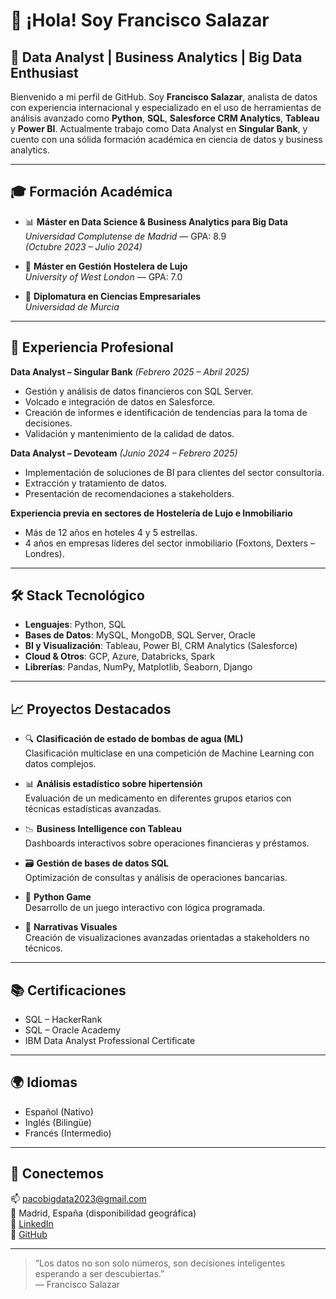 # 👋 ¡Hola! Soy Francisco Salazar

## 🧠 Data Analyst | Business Analytics | Big Data Enthusiast

Bienvenido a mi perfil de GitHub. Soy **Francisco Salazar**, analista de datos con experiencia internacional y especializado en el uso de herramientas de análisis avanzado como **Python**, **SQL**, **Salesforce CRM Analytics**, **Tableau** y **Power BI**. Actualmente trabajo como Data Analyst en **Singular Bank**, y cuento con una sólida formación académica en ciencia de datos y business analytics.

---

## 🎓 Formación Académica

- 📊 **Máster en Data Science & Business Analytics para Big Data**  
  *Universidad Complutense de Madrid* — GPA: 8.9  
  *(Octubre 2023 – Julio 2024)*

- 🏨 **Máster en Gestión Hostelera de Lujo**  
  *University of West London* — GPA: 7.0

- 🧾 **Diplomatura en Ciencias Empresariales**  
  *Universidad de Murcia*

---

## 💼 Experiencia Profesional

**Data Analyst – Singular Bank** *(Febrero 2025 – Abril 2025)*  
- Gestión y análisis de datos financieros con SQL Server.  
- Volcado e integración de datos en Salesforce.  
- Creación de informes e identificación de tendencias para la toma de decisiones.  
- Validación y mantenimiento de la calidad de datos.

**Data Analyst – Devoteam** *(Junio 2024 – Febrero 2025)*  
- Implementación de soluciones de BI para clientes del sector consultoría.  
- Extracción y tratamiento de datos.  
- Presentación de recomendaciones a stakeholders.

**Experiencia previa en sectores de Hostelería de Lujo e Inmobiliario**  
- Más de 12 años en hoteles 4 y 5 estrellas.  
- 4 años en empresas líderes del sector inmobiliario (Foxtons, Dexters – Londres).

---

## 🛠️ Stack Tecnológico

- **Lenguajes**: Python, SQL
- **Bases de Datos**: MySQL, MongoDB, SQL Server, Oracle
- **BI y Visualización**: Tableau, Power BI, CRM Analytics (Salesforce)
- **Cloud & Otros**: GCP, Azure, Databricks, Spark
- **Librerías**: Pandas, NumPy, Matplotlib, Seaborn, Django

---

## 📈 Proyectos Destacados

- 🔍 **Clasificación de estado de bombas de agua (ML)**  
  Clasificación multiclase en una competición de Machine Learning con datos complejos.

- 📊 **Análisis estadístico sobre hipertensión**  
  Evaluación de un medicamento en diferentes grupos etarios con técnicas estadísticas avanzadas.

- 📉 **Business Intelligence con Tableau**  
  Dashboards interactivos sobre operaciones financieras y préstamos.

- 🗃️ **Gestión de bases de datos SQL**  
  Optimización de consultas y análisis de operaciones bancarias.

- 🐍 **Python Game**  
  Desarrollo de un juego interactivo con lógica programada.

- 📌 **Narrativas Visuales**  
  Creación de visualizaciones avanzadas orientadas a stakeholders no técnicos.

---

## 📚 Certificaciones

- SQL – HackerRank  
- SQL – Oracle Academy  
- IBM Data Analyst Professional Certificate  

---

## 🌍 Idiomas

- Español (Nativo)  
- Inglés (Bilingüe)  
- Francés (Intermedio)

---

## 🤝 Conectemos

📫 pacobigdata2023@gmail.com  
📍 Madrid, España (disponibilidad geográfica)  
🔗 [LinkedIn](https://www.linkedin.com/in/francisco-jose-salazar-arnaldos/)  
🔗 [GitHub](https://github.com/Frankbigdata)

---

> “Los datos no son solo números, son decisiones inteligentes esperando a ser descubiertas.”  
> — Francisco Salazar
